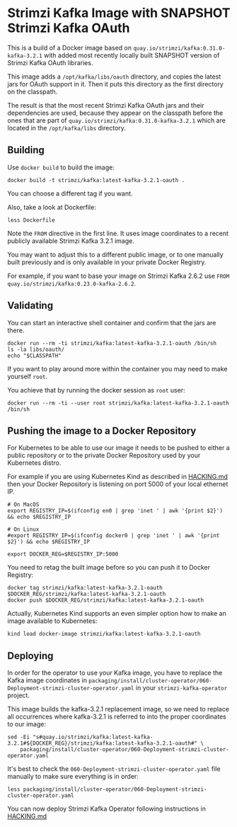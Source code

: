 Strimzi Kafka Image with SNAPSHOT Strimzi Kafka OAuth
=====================================================

This is a build of a Docker image based on `quay.io/strimzi/kafka:0.31.0-kafka-3.2.1` with added most recently locally built SNAPSHOT version of Strimzi Kafka OAuth libraries.

This image adds a `/opt/kafka/libs/oauth` directory, and copies the latest jars for OAuth support in it.
Then it puts this directory as the first directory on the classpath.

The result is that the most recent Strimzi Kafka OAuth jars and their dependencies are used, because they appear on the classpath before the ones that are part of `quay.io/strimzi/kafka:0.31.0-kafka-3.2.1` which are located in the `/opt/kafka/libs` directory.


Building
--------

Use `docker build` to build the image:

    docker build -t strimzi/kafka:latest-kafka-3.2.1-oauth .

You can choose a different tag if you want.

Also, take a look at Dockerfile:

    less Dockerfile
    
Note the `FROM` directive in the first line. It uses image coordinates to a recent publicly available Strimzi Kafka 3.2.1 image.

You may want to adjust this to a different public image, or to one manually built previously and is only available in your private Docker Registry.

For example, if you want to base your image on Strimzi Kafka 2.6.2 use `FROM quay.io/strimzi/kafka:0.23.0-kafka-2.6.2`.


Validating
----------

You can start an interactive shell container and confirm that the jars are there.

    docker run --rm -ti strimzi/kafka:latest-kafka-3.2.1-oauth /bin/sh
    ls -la libs/oauth/
    echo "$CLASSPATH"
    
If you want to play around more within the container you may need to make yourself `root`.

You achieve that by running the docker session as `root` user:

    docker run --rm -ti --user root strimzi/kafka:latest-kafka-3.2.1-oauth /bin/sh



Pushing the image to a Docker Repository
--------------------------------------

For Kubernetes to be able to use our image it needs to be pushed to either a public repository or to the private Docker Repository used by your Kubernetes distro.

For example if you are using Kubernetes Kind as described in [HACKING.md](../../../HACKING.md) then your Docker Repository is listening on port 5000 of your local ethernet IP.

    # On MacOS
    export REGISTRY_IP=$(ifconfig en0 | grep 'inet ' | awk '{print $2}') && echo $REGISTRY_IP 

    # On Linux
    #export REGISTRY_IP=$(ifconfig docker0 | grep 'inet ' | awk '{print $2}') && echo $REGISTRY_IP 

    export DOCKER_REG=$REGISTRY_IP:5000
    
You need to retag the built image before so you can push it to Docker Registry:

    docker tag strimzi/kafka:latest-kafka-3.2.1-oauth $DOCKER_REG/strimzi/kafka:latest-kafka-3.2.1-oauth
    docker push $DOCKER_REG/strimzi/kafka:latest-kafka-3.2.1-oauth

Actually, Kubernetes Kind supports an even simpler option how to make an image available to Kubernetes:

    kind load docker-image strimzi/kafka:latest-kafka-3.2.1-oauth 

Deploying
---------

In order for the operator to use your Kafka image, you have to replace the Kafka image coordinates in `packaging/install/cluster-operator/060-Deployment-strimzi-cluster-operator.yaml` in your `strimzi-kafka-operator` project.

This image builds the kafka-3.2.1 replacement image, so we need to replace all occurrences where kafka-3.2.1 is referred to into the proper coordinates to our image:

    sed -Ei "s#quay.io/strimzi/kafka:latest-kafka-3.2.1#${DOCKER_REG}/strimzi/kafka:latest-kafka-3.2.1-oauth#" \
        packaging/install/cluster-operator/060-Deployment-strimzi-cluster-operator.yaml


It's best to check the `060-Deployment-strimzi-cluster-operator.yaml` file manually to make sure everything is in order:

    less packaging/install/cluster-operator/060-Deployment-strimzi-cluster-operator.yaml


You can now deploy Strimzi Kafka Operator following instructions in [HACKING.md](../../../HACKING.md)


